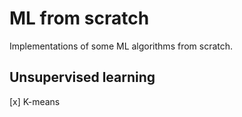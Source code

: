 # ML from scratch

Implementations of some ML algorithms from scratch.

## Unsupervised learning

[x] K-means
